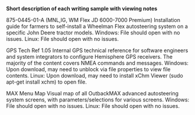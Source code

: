 **Short description of each writing sample with viewing notes**

875-0445-01-A (MNL,IG, WM Flex JD 6000-7000 Premium)
Installation guide for farmers to self-install a Wheelman Flex autosteering system on a specific John Deere tractor models.
Windows: File should open with no issues.
Linux: File should open with no issues.

GPS Tech Ref 1.05 Internal
GPS technical reference for software engineers and system integrators to configure Hemisphere GPS receivers. The majority of the content covers NMEA commands and messages.
Windows: Upon download, may need to unblock via file properties to view file contents.
Linux: Upon download, may need to install xChm Viewer (sudo apt-get install xchm) to open file.

MAX Menu Map
Visual map of all OutbackMAX advanced autosteering system screens, with parameters/selections for various screens.
Windows: File should open with no issues.
Linux: File should open with no issues.
